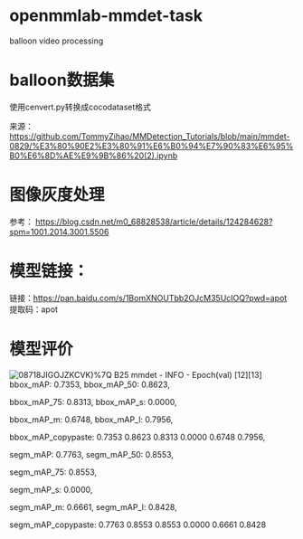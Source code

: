 # openmmlab-mmdet-task
balloon     video processing

# balloon数据集
使用cenvert.py转换成cocodataset格式

来源：https://github.com/TommyZihao/MMDetection_Tutorials/blob/main/mmdet-0829/%E3%80%90E2%E3%80%91%E6%B0%94%E7%90%83%E6%95%B0%E6%8D%AE%E9%9B%86%20(2).ipynb

# 图像灰度处理
参考：
https://blog.csdn.net/m0_68828538/article/details/124284628?spm=1001.2014.3001.5506

# 模型链接：
链接：https://pan.baidu.com/s/1BomXNOUTbb2OJcM35UcIOQ?pwd=apot 
提取码：apot 

# 模型评价

![08718JIGOJZKCVK)%7Q B25](https://user-images.githubusercontent.com/62336670/217457416-10c2edef-fa8e-40ac-b3d0-7fbc13f8485d.png)
 mmdet - INFO - Epoch(val) [12][13]	
 bbox_mAP: 0.7353, bbox_mAP_50: 0.8623,
 
 bbox_mAP_75: 0.8313, bbox_mAP_s: 0.0000, 
 
 bbox_mAP_m: 0.6748, bbox_mAP_l: 0.7956,
 
 bbox_mAP_copypaste: 0.7353 0.8623 0.8313 0.0000 0.6748 0.7956, 
 
 segm_mAP: 0.7763, segm_mAP_50: 0.8553,
 
 segm_mAP_75: 0.8553, 
 
 segm_mAP_s: 0.0000, 
 
 segm_mAP_m: 0.6661, segm_mAP_l: 0.8428, 
 
 segm_mAP_copypaste: 0.7763 0.8553 0.8553 0.0000 0.6661 0.8428

